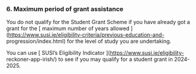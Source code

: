 ###  6\. Maximum period of grant assistance

You do not qualify for the Student Grant Scheme if you have already got a
grant for the [ maximum number of years allowed
](https://www.susi.ie/eligibility-criteria/previous-education-and-
progression/index.html) for the level of study you are undertaking.

You can use [ SUSI’s Eligibility Indicator ](https://www.susi.ie/eligibility-
reckoner-app-irish/) to see if you may qualify for a student grant in
2024-2025.
